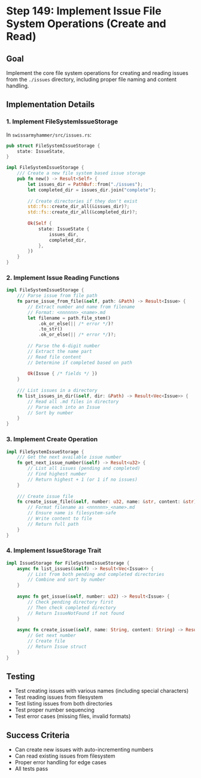 # Step 149: Implement Issue File System Operations (Create and Read)

## Goal
Implement the core file system operations for creating and reading issues from the `./issues` directory, including proper file naming and content handling.

## Implementation Details

### 1. Implement FileSystemIssueStorage
In `swissarmyhammer/src/issues.rs`:

```rust
pub struct FileSystemIssueStorage {
    state: IssueState,
}

impl FileSystemIssueStorage {
    /// Create a new file system based issue storage
    pub fn new() -> Result<Self> {
        let issues_dir = PathBuf::from("./issues");
        let completed_dir = issues_dir.join("complete");
        
        // Create directories if they don't exist
        std::fs::create_dir_all(&issues_dir)?;
        std::fs::create_dir_all(&completed_dir)?;
        
        Ok(Self {
            state: IssueState {
                issues_dir,
                completed_dir,
            },
        })
    }
}
```

### 2. Implement Issue Reading Functions

```rust
impl FileSystemIssueStorage {
    /// Parse issue from file path
    fn parse_issue_from_file(&self, path: &Path) -> Result<Issue> {
        // Extract number and name from filename
        // Format: <nnnnnn>_<name>.md
        let filename = path.file_stem()
            .ok_or_else(|| /* error */)?
            .to_str()
            .ok_or_else(|| /* error */)?;
        
        // Parse the 6-digit number
        // Extract the name part
        // Read file content
        // Determine if completed based on path
        
        Ok(Issue { /* fields */ })
    }
    
    /// List issues in a directory
    fn list_issues_in_dir(&self, dir: &Path) -> Result<Vec<Issue>> {
        // Read all .md files in directory
        // Parse each into an Issue
        // Sort by number
    }
}
```

### 3. Implement Create Operation

```rust
impl FileSystemIssueStorage {
    /// Get the next available issue number
    fn get_next_issue_number(&self) -> Result<u32> {
        // List all issues (pending and completed)
        // Find highest number
        // Return highest + 1 (or 1 if no issues)
    }
    
    /// Create issue file
    fn create_issue_file(&self, number: u32, name: &str, content: &str) -> Result<PathBuf> {
        // Format filename as <nnnnnn>_<name>.md
        // Ensure name is filesystem-safe
        // Write content to file
        // Return full path
    }
}
```

### 4. Implement IssueStorage Trait
```rust
impl IssueStorage for FileSystemIssueStorage {
    async fn list_issues(&self) -> Result<Vec<Issue>> {
        // List from both pending and completed directories
        // Combine and sort by number
    }
    
    async fn get_issue(&self, number: u32) -> Result<Issue> {
        // Check pending directory first
        // Then check completed directory
        // Return IssueNotFound if not found
    }
    
    async fn create_issue(&self, name: String, content: String) -> Result<Issue> {
        // Get next number
        // Create file
        // Return Issue struct
    }
}
```

## Testing
- Test creating issues with various names (including special characters)
- Test reading issues from filesystem
- Test listing issues from both directories
- Test proper number sequencing
- Test error cases (missing files, invalid formats)

## Success Criteria
- Can create new issues with auto-incrementing numbers
- Can read existing issues from filesystem
- Proper error handling for edge cases
- All tests pass